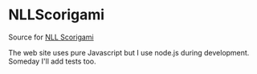 # NLLScorigami
Source for [NLL Scorigami](http://nllscorigami.com)

The web site uses pure Javascript but I use node.js during development. Someday I'll add tests too.
